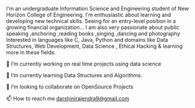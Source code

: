 I'm an undergraduate Information Science and Engineering student of New Horizon College of Engineering. I'm enthusiastic about learning and developing new technical skills. 
Seeing for an entry-level position in a growing financial organization... I am also very passionate about public speaking ,anchoring ,reading books ,singing ,dancing and photography
Interested in languages like C, Java, Python and domains like Data Structures, Web Development, Data Science , Ethical Hacking & learning more in these fields.


🔭 I’m currently working on real time projects using data science

🌱 I’m currently learning Data Structures and Algorithms.

👯 I’m looking to collaborate on OpenSource Projects

📫 How to reach me darshinirajendra9@gmail.com

